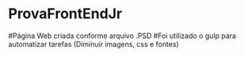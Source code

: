 # ProvaFrontEndJr
#Página Web criada conforme arquivo .PSD
#Foi utilizado o gulp para automatizar tarefas (Diminuir imagens, css e fontes)
